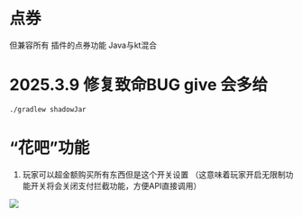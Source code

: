 # 点券
但兼容所有 插件的点券功能
Java与kt混合


# 2025.3.9 修复致命BUG give 会多给


`./gradlew shadowJar`

# “花吧”功能

1. 玩家可以超金额购买所有东西但是这个开关设置
（这意味着玩家开启无限制功能开关将会关闭支付拦截功能，方便API直接调用）


[![](https://www.go176.net/content/uploadfile/202309/b5111695853313.png)](https://awacode.top/lyxy)